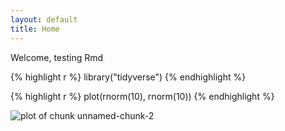 ```yaml
---
layout: default
title: Home
---
```


Welcome, testing Rmd



{% highlight r %}
library("tidyverse")
{% endhighlight %}


{% highlight r %}
plot(rnorm(10), rnorm(10))
{% endhighlight %}

![plot of chunk unnamed-chunk-2](/rcdsfigure/readings/R-intro/unnamed-chunk-2-1.png)

